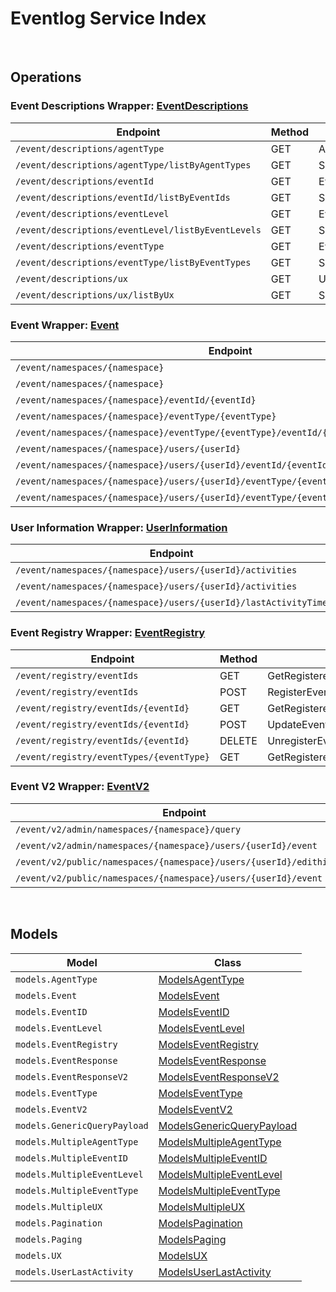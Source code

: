 # Eventlog Service Index

&nbsp;  

## Operations

### Event Descriptions Wrapper:  [EventDescriptions](../AccelByte.Sdk/Api/Eventlog/Wrapper/EventDescriptions.cs)
| Endpoint | Method | ID | Class | Example |
|---|---|---|---|---|
| `/event/descriptions/agentType` | GET | AgentTypeDescriptionHandler | [AgentTypeDescriptionHandler](../AccelByte.Sdk/Api/Eventlog/Operation/EventDescriptions/AgentTypeDescriptionHandler.cs) | [AgentTypeDescriptionHandler](../samples/AccelByte.Sdk.Sample.Cli/ApiCommand/Eventlog/EventDescriptions/AgentTypeDescriptionHandler.cs) |
| `/event/descriptions/agentType/listByAgentTypes` | GET | SpecificAgentTypeDescriptionHandler | [SpecificAgentTypeDescriptionHandler](../AccelByte.Sdk/Api/Eventlog/Operation/EventDescriptions/SpecificAgentTypeDescriptionHandler.cs) | [SpecificAgentTypeDescriptionHandler](../samples/AccelByte.Sdk.Sample.Cli/ApiCommand/Eventlog/EventDescriptions/SpecificAgentTypeDescriptionHandler.cs) |
| `/event/descriptions/eventId` | GET | EventIDDescriptionHandler | [EventIDDescriptionHandler](../AccelByte.Sdk/Api/Eventlog/Operation/EventDescriptions/EventIDDescriptionHandler.cs) | [EventIDDescriptionHandler](../samples/AccelByte.Sdk.Sample.Cli/ApiCommand/Eventlog/EventDescriptions/EventIDDescriptionHandler.cs) |
| `/event/descriptions/eventId/listByEventIds` | GET | SpecificEventIDDescriptionHandler | [SpecificEventIDDescriptionHandler](../AccelByte.Sdk/Api/Eventlog/Operation/EventDescriptions/SpecificEventIDDescriptionHandler.cs) | [SpecificEventIDDescriptionHandler](../samples/AccelByte.Sdk.Sample.Cli/ApiCommand/Eventlog/EventDescriptions/SpecificEventIDDescriptionHandler.cs) |
| `/event/descriptions/eventLevel` | GET | EventLevelDescriptionHandler | [EventLevelDescriptionHandler](../AccelByte.Sdk/Api/Eventlog/Operation/EventDescriptions/EventLevelDescriptionHandler.cs) | [EventLevelDescriptionHandler](../samples/AccelByte.Sdk.Sample.Cli/ApiCommand/Eventlog/EventDescriptions/EventLevelDescriptionHandler.cs) |
| `/event/descriptions/eventLevel/listByEventLevels` | GET | SpecificEventLevelDescriptionHandler | [SpecificEventLevelDescriptionHandler](../AccelByte.Sdk/Api/Eventlog/Operation/EventDescriptions/SpecificEventLevelDescriptionHandler.cs) | [SpecificEventLevelDescriptionHandler](../samples/AccelByte.Sdk.Sample.Cli/ApiCommand/Eventlog/EventDescriptions/SpecificEventLevelDescriptionHandler.cs) |
| `/event/descriptions/eventType` | GET | EventTypeDescriptionHandler | [EventTypeDescriptionHandler](../AccelByte.Sdk/Api/Eventlog/Operation/EventDescriptions/EventTypeDescriptionHandler.cs) | [EventTypeDescriptionHandler](../samples/AccelByte.Sdk.Sample.Cli/ApiCommand/Eventlog/EventDescriptions/EventTypeDescriptionHandler.cs) |
| `/event/descriptions/eventType/listByEventTypes` | GET | SpecificEventTypeDescriptionHandler | [SpecificEventTypeDescriptionHandler](../AccelByte.Sdk/Api/Eventlog/Operation/EventDescriptions/SpecificEventTypeDescriptionHandler.cs) | [SpecificEventTypeDescriptionHandler](../samples/AccelByte.Sdk.Sample.Cli/ApiCommand/Eventlog/EventDescriptions/SpecificEventTypeDescriptionHandler.cs) |
| `/event/descriptions/ux` | GET | UXNameDescriptionHandler | [UXNameDescriptionHandler](../AccelByte.Sdk/Api/Eventlog/Operation/EventDescriptions/UXNameDescriptionHandler.cs) | [UXNameDescriptionHandler](../samples/AccelByte.Sdk.Sample.Cli/ApiCommand/Eventlog/EventDescriptions/UXNameDescriptionHandler.cs) |
| `/event/descriptions/ux/listByUx` | GET | SpecificUXDescriptionHandler | [SpecificUXDescriptionHandler](../AccelByte.Sdk/Api/Eventlog/Operation/EventDescriptions/SpecificUXDescriptionHandler.cs) | [SpecificUXDescriptionHandler](../samples/AccelByte.Sdk.Sample.Cli/ApiCommand/Eventlog/EventDescriptions/SpecificUXDescriptionHandler.cs) |

### Event Wrapper:  [Event](../AccelByte.Sdk/Api/Eventlog/Wrapper/Event.cs)
| Endpoint | Method | ID | Class | Example |
|---|---|---|---|---|
| `/event/namespaces/{namespace}` | GET | GetEventByNamespaceHandler | [GetEventByNamespaceHandler](../AccelByte.Sdk/Api/Eventlog/Operation/Event/GetEventByNamespaceHandler.cs) | [GetEventByNamespaceHandler](../samples/AccelByte.Sdk.Sample.Cli/ApiCommand/Eventlog/Event/GetEventByNamespaceHandler.cs) |
| `/event/namespaces/{namespace}` | POST | PostEventHandler | [PostEventHandler](../AccelByte.Sdk/Api/Eventlog/Operation/Event/PostEventHandler.cs) | [PostEventHandler](../samples/AccelByte.Sdk.Sample.Cli/ApiCommand/Eventlog/Event/PostEventHandler.cs) |
| `/event/namespaces/{namespace}/eventId/{eventId}` | GET | GetEventByEventIDHandler | [GetEventByEventIDHandler](../AccelByte.Sdk/Api/Eventlog/Operation/Event/GetEventByEventIDHandler.cs) | [GetEventByEventIDHandler](../samples/AccelByte.Sdk.Sample.Cli/ApiCommand/Eventlog/Event/GetEventByEventIDHandler.cs) |
| `/event/namespaces/{namespace}/eventType/{eventType}` | GET | GetEventByEventTypeHandler | [GetEventByEventTypeHandler](../AccelByte.Sdk/Api/Eventlog/Operation/Event/GetEventByEventTypeHandler.cs) | [GetEventByEventTypeHandler](../samples/AccelByte.Sdk.Sample.Cli/ApiCommand/Eventlog/Event/GetEventByEventTypeHandler.cs) |
| `/event/namespaces/{namespace}/eventType/{eventType}/eventId/{eventId}` | GET | GetEventByEventTypeAndEventIDHandler | [GetEventByEventTypeAndEventIDHandler](../AccelByte.Sdk/Api/Eventlog/Operation/Event/GetEventByEventTypeAndEventIDHandler.cs) | [GetEventByEventTypeAndEventIDHandler](../samples/AccelByte.Sdk.Sample.Cli/ApiCommand/Eventlog/Event/GetEventByEventTypeAndEventIDHandler.cs) |
| `/event/namespaces/{namespace}/users/{userId}` | GET | GetEventByUserIDHandler | [GetEventByUserIDHandler](../AccelByte.Sdk/Api/Eventlog/Operation/Event/GetEventByUserIDHandler.cs) | [GetEventByUserIDHandler](../samples/AccelByte.Sdk.Sample.Cli/ApiCommand/Eventlog/Event/GetEventByUserIDHandler.cs) |
| `/event/namespaces/{namespace}/users/{userId}/eventId/{eventId}` | GET | GetEventByUserIDAndEventIDHandler | [GetEventByUserIDAndEventIDHandler](../AccelByte.Sdk/Api/Eventlog/Operation/Event/GetEventByUserIDAndEventIDHandler.cs) | [GetEventByUserIDAndEventIDHandler](../samples/AccelByte.Sdk.Sample.Cli/ApiCommand/Eventlog/Event/GetEventByUserIDAndEventIDHandler.cs) |
| `/event/namespaces/{namespace}/users/{userId}/eventType/{eventType}` | GET | GetEventByUserIDAndEventTypeHandler | [GetEventByUserIDAndEventTypeHandler](../AccelByte.Sdk/Api/Eventlog/Operation/Event/GetEventByUserIDAndEventTypeHandler.cs) | [GetEventByUserIDAndEventTypeHandler](../samples/AccelByte.Sdk.Sample.Cli/ApiCommand/Eventlog/Event/GetEventByUserIDAndEventTypeHandler.cs) |
| `/event/namespaces/{namespace}/users/{userId}/eventType/{eventType}/eventId/{eventId}` | GET | GetEventByUserEventIDAndEventTypeHandler | [GetEventByUserEventIDAndEventTypeHandler](../AccelByte.Sdk/Api/Eventlog/Operation/Event/GetEventByUserEventIDAndEventTypeHandler.cs) | [GetEventByUserEventIDAndEventTypeHandler](../samples/AccelByte.Sdk.Sample.Cli/ApiCommand/Eventlog/Event/GetEventByUserEventIDAndEventTypeHandler.cs) |

### User Information Wrapper:  [UserInformation](../AccelByte.Sdk/Api/Eventlog/Wrapper/UserInformation.cs)
| Endpoint | Method | ID | Class | Example |
|---|---|---|---|---|
| `/event/namespaces/{namespace}/users/{userId}/activities` | GET | GetUserActivitiesHandler | [GetUserActivitiesHandler](../AccelByte.Sdk/Api/Eventlog/Operation/UserInformation/GetUserActivitiesHandler.cs) | [GetUserActivitiesHandler](../samples/AccelByte.Sdk.Sample.Cli/ApiCommand/Eventlog/UserInformation/GetUserActivitiesHandler.cs) |
| `/event/namespaces/{namespace}/users/{userId}/activities` | DELETE | DeleteUserActivitiesHandler | [DeleteUserActivitiesHandler](../AccelByte.Sdk/Api/Eventlog/Operation/UserInformation/DeleteUserActivitiesHandler.cs) | [DeleteUserActivitiesHandler](../samples/AccelByte.Sdk.Sample.Cli/ApiCommand/Eventlog/UserInformation/DeleteUserActivitiesHandler.cs) |
| `/event/namespaces/{namespace}/users/{userId}/lastActivityTime` | GET | LastUserActivityTimeHandler | [LastUserActivityTimeHandler](../AccelByte.Sdk/Api/Eventlog/Operation/UserInformation/LastUserActivityTimeHandler.cs) | [LastUserActivityTimeHandler](../samples/AccelByte.Sdk.Sample.Cli/ApiCommand/Eventlog/UserInformation/LastUserActivityTimeHandler.cs) |

### Event Registry Wrapper:  [EventRegistry](../AccelByte.Sdk/Api/Eventlog/Wrapper/EventRegistry.cs)
| Endpoint | Method | ID | Class | Example |
|---|---|---|---|---|
| `/event/registry/eventIds` | GET | GetRegisteredEventsHandler | [GetRegisteredEventsHandler](../AccelByte.Sdk/Api/Eventlog/Operation/EventRegistry/GetRegisteredEventsHandler.cs) | [GetRegisteredEventsHandler](../samples/AccelByte.Sdk.Sample.Cli/ApiCommand/Eventlog/EventRegistry/GetRegisteredEventsHandler.cs) |
| `/event/registry/eventIds` | POST | RegisterEventHandler | [RegisterEventHandler](../AccelByte.Sdk/Api/Eventlog/Operation/EventRegistry/RegisterEventHandler.cs) | [RegisterEventHandler](../samples/AccelByte.Sdk.Sample.Cli/ApiCommand/Eventlog/EventRegistry/RegisterEventHandler.cs) |
| `/event/registry/eventIds/{eventId}` | GET | GetRegisteredEventIDHandler | [GetRegisteredEventIDHandler](../AccelByte.Sdk/Api/Eventlog/Operation/EventRegistry/GetRegisteredEventIDHandler.cs) | [GetRegisteredEventIDHandler](../samples/AccelByte.Sdk.Sample.Cli/ApiCommand/Eventlog/EventRegistry/GetRegisteredEventIDHandler.cs) |
| `/event/registry/eventIds/{eventId}` | POST | UpdateEventRegistryHandler | [UpdateEventRegistryHandler](../AccelByte.Sdk/Api/Eventlog/Operation/EventRegistry/UpdateEventRegistryHandler.cs) | [UpdateEventRegistryHandler](../samples/AccelByte.Sdk.Sample.Cli/ApiCommand/Eventlog/EventRegistry/UpdateEventRegistryHandler.cs) |
| `/event/registry/eventIds/{eventId}` | DELETE | UnregisterEventIDHandler | [UnregisterEventIDHandler](../AccelByte.Sdk/Api/Eventlog/Operation/EventRegistry/UnregisterEventIDHandler.cs) | [UnregisterEventIDHandler](../samples/AccelByte.Sdk.Sample.Cli/ApiCommand/Eventlog/EventRegistry/UnregisterEventIDHandler.cs) |
| `/event/registry/eventTypes/{eventType}` | GET | GetRegisteredEventsByEventTypeHandler | [GetRegisteredEventsByEventTypeHandler](../AccelByte.Sdk/Api/Eventlog/Operation/EventRegistry/GetRegisteredEventsByEventTypeHandler.cs) | [GetRegisteredEventsByEventTypeHandler](../samples/AccelByte.Sdk.Sample.Cli/ApiCommand/Eventlog/EventRegistry/GetRegisteredEventsByEventTypeHandler.cs) |

### Event V2 Wrapper:  [EventV2](../AccelByte.Sdk/Api/Eventlog/Wrapper/EventV2.cs)
| Endpoint | Method | ID | Class | Example |
|---|---|---|---|---|
| `/event/v2/admin/namespaces/{namespace}/query` | POST | QueryEventStreamHandler | [QueryEventStreamHandler](../AccelByte.Sdk/Api/Eventlog/Operation/EventV2/QueryEventStreamHandler.cs) | [QueryEventStreamHandler](../samples/AccelByte.Sdk.Sample.Cli/ApiCommand/Eventlog/EventV2/QueryEventStreamHandler.cs) |
| `/event/v2/admin/namespaces/{namespace}/users/{userId}/event` | GET | GetEventSpecificUserV2Handler | [GetEventSpecificUserV2Handler](../AccelByte.Sdk/Api/Eventlog/Operation/EventV2/GetEventSpecificUserV2Handler.cs) | [GetEventSpecificUserV2Handler](../samples/AccelByte.Sdk.Sample.Cli/ApiCommand/Eventlog/EventV2/GetEventSpecificUserV2Handler.cs) |
| `/event/v2/public/namespaces/{namespace}/users/{userId}/edithistory` | GET | GetPublicEditHistory | [GetPublicEditHistory](../AccelByte.Sdk/Api/Eventlog/Operation/EventV2/GetPublicEditHistory.cs) | [GetPublicEditHistory](../samples/AccelByte.Sdk.Sample.Cli/ApiCommand/Eventlog/EventV2/GetPublicEditHistory.cs) |
| `/event/v2/public/namespaces/{namespace}/users/{userId}/event` | GET | GetUserEventsV2Public | [GetUserEventsV2Public](../AccelByte.Sdk/Api/Eventlog/Operation/EventV2/GetUserEventsV2Public.cs) | [GetUserEventsV2Public](../samples/AccelByte.Sdk.Sample.Cli/ApiCommand/Eventlog/EventV2/GetUserEventsV2Public.cs) |


&nbsp;  

## Models

| Model | Class |
|---|---|
| `models.AgentType` | [ModelsAgentType](../AccelByte.Sdk/Api/Eventlog/Model/ModelsAgentType.cs) |
| `models.Event` | [ModelsEvent](../AccelByte.Sdk/Api/Eventlog/Model/ModelsEvent.cs) |
| `models.EventID` | [ModelsEventID](../AccelByte.Sdk/Api/Eventlog/Model/ModelsEventID.cs) |
| `models.EventLevel` | [ModelsEventLevel](../AccelByte.Sdk/Api/Eventlog/Model/ModelsEventLevel.cs) |
| `models.EventRegistry` | [ModelsEventRegistry](../AccelByte.Sdk/Api/Eventlog/Model/ModelsEventRegistry.cs) |
| `models.EventResponse` | [ModelsEventResponse](../AccelByte.Sdk/Api/Eventlog/Model/ModelsEventResponse.cs) |
| `models.EventResponseV2` | [ModelsEventResponseV2](../AccelByte.Sdk/Api/Eventlog/Model/ModelsEventResponseV2.cs) |
| `models.EventType` | [ModelsEventType](../AccelByte.Sdk/Api/Eventlog/Model/ModelsEventType.cs) |
| `models.EventV2` | [ModelsEventV2](../AccelByte.Sdk/Api/Eventlog/Model/ModelsEventV2.cs) |
| `models.GenericQueryPayload` | [ModelsGenericQueryPayload](../AccelByte.Sdk/Api/Eventlog/Model/ModelsGenericQueryPayload.cs) |
| `models.MultipleAgentType` | [ModelsMultipleAgentType](../AccelByte.Sdk/Api/Eventlog/Model/ModelsMultipleAgentType.cs) |
| `models.MultipleEventID` | [ModelsMultipleEventID](../AccelByte.Sdk/Api/Eventlog/Model/ModelsMultipleEventID.cs) |
| `models.MultipleEventLevel` | [ModelsMultipleEventLevel](../AccelByte.Sdk/Api/Eventlog/Model/ModelsMultipleEventLevel.cs) |
| `models.MultipleEventType` | [ModelsMultipleEventType](../AccelByte.Sdk/Api/Eventlog/Model/ModelsMultipleEventType.cs) |
| `models.MultipleUX` | [ModelsMultipleUX](../AccelByte.Sdk/Api/Eventlog/Model/ModelsMultipleUX.cs) |
| `models.Pagination` | [ModelsPagination](../AccelByte.Sdk/Api/Eventlog/Model/ModelsPagination.cs) |
| `models.Paging` | [ModelsPaging](../AccelByte.Sdk/Api/Eventlog/Model/ModelsPaging.cs) |
| `models.UX` | [ModelsUX](../AccelByte.Sdk/Api/Eventlog/Model/ModelsUX.cs) |
| `models.UserLastActivity` | [ModelsUserLastActivity](../AccelByte.Sdk/Api/Eventlog/Model/ModelsUserLastActivity.cs) |
